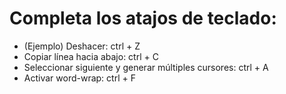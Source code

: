 # Completa los atajos de teclado:

- (Ejemplo) Deshacer: ctrl + Z
- Copiar línea hacia abajo: ctrl + C
- Seleccionar siguiente y generar múltiples cursores: ctrl + A
- Activar word-wrap: ctrl + F


